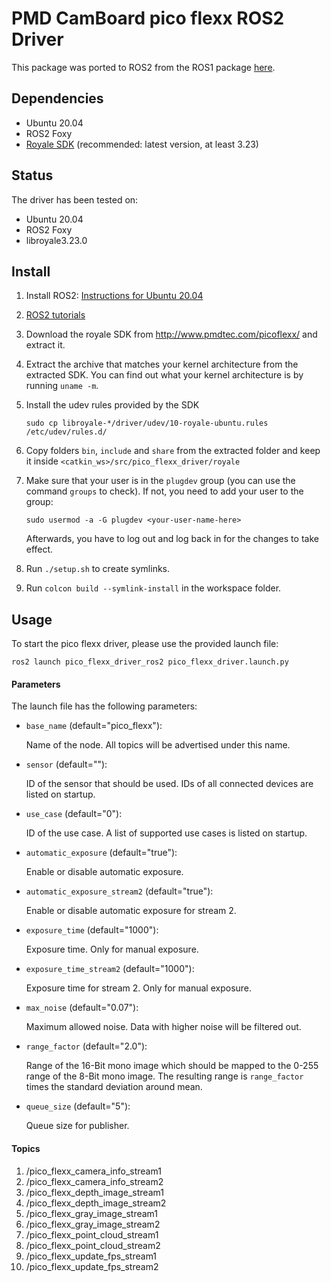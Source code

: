 # PMD CamBoard pico flexx ROS2 Driver

This package was ported to ROS2 from the ROS1 package [here](https://github.com/code-iai/pico_flexx_driver).

## Dependencies

- Ubuntu 20.04
- ROS2 Foxy
- [Royale SDK](http://www.pmdtec.com/picoflexx/) (recommended: latest version, at least 3.23)

## Status

The driver has been tested on:
 - Ubuntu 20.04 
 - ROS2 Foxy
 - libroyale3.23.0

## Install

1. Install ROS2: [Instructions for Ubuntu 20.04](https://index.ros.org/doc/ros2/Installation/Foxy/Linux-Development-Setup/)
2. [ROS2 tutorials](https://index.ros.org/doc/ros2/Tutorials/)
3. Download the royale SDK from http://www.pmdtec.com/picoflexx/ and extract it.

4. Extract the archive that matches your kernel architecture from the extracted SDK. You can find out what your kernel architecture is by running `uname -m`.

5. Install the udev rules provided by the SDK

   ```
   sudo cp libroyale-*/driver/udev/10-royale-ubuntu.rules /etc/udev/rules.d/
   ```
6. Copy folders `bin`, `include` and `share` from the extracted folder and keep it inside `<catkin_ws>/src/pico_flexx_driver/royale`

7. Make sure that your user is in the `plugdev` group (you can use the command `groups` to check). If not, you need to add your user to the group:

   ```
   sudo usermod -a -G plugdev <your-user-name-here>
   ```

   Afterwards, you have to log out and log back in for the changes to take effect.


8. Run `./setup.sh` to create symlinks.

9. Run `colcon build --symlink-install` in the workspace folder.

## Usage

To start the pico flexx driver, please use the provided launch file:

`ros2 launch pico_flexx_driver_ros2 pico_flexx_driver.launch.py`

#### Parameters

The launch file has the following parameters:

- `base_name` (default="pico_flexx"):

  Name of the node. All topics will be advertised under this name.

- `sensor` (default=""):

  ID of the sensor that should be used. IDs of all connected devices are listed on startup.

- `use_case` (default="0"):

  ID of the use case. A list of supported use cases is listed on startup.

- `automatic_exposure` (default="true"):

  Enable or disable automatic exposure.

- `automatic_exposure_stream2` (default="true"):

  Enable or disable automatic exposure for stream 2.

- `exposure_time` (default="1000"):

  Exposure time. Only for manual exposure.

- `exposure_time_stream2` (default="1000"):

  Exposure time for stream 2. Only for manual exposure.

- `max_noise` (default="0.07"):

  Maximum allowed noise. Data with higher noise will be filtered out.

- `range_factor` (default="2.0"):

  Range of the 16-Bit mono image which should be mapped to the 0-255 range of the 8-Bit mono image. The resulting range is `range_factor` times the standard deviation around mean.

- `queue_size` (default="5"):

  Queue size for publisher.

#### Topics

1. /pico_flexx_camera_info_stream1
2. /pico_flexx_camera_info_stream2
3. /pico_flexx_depth_image_stream1
4. /pico_flexx_depth_image_stream2
5. /pico_flexx_gray_image_stream1
6. /pico_flexx_gray_image_stream2
7. /pico_flexx_point_cloud_stream1
8. /pico_flexx_point_cloud_stream2
9. /pico_flexx_update_fps_stream1
10. /pico_flexx_update_fps_stream2

<!-- When a mixed mode use case is selected, the second stream for all topics below
is published under the `stream2` namespace (e.g.,
`/pico_flexx/stream2/points`). In mixed mode, both a low-range, high-noise,
high-frequency point cloud and a high-range, low-noise, low-frequency (5 Hz)
point cloud are published. The 5 Hz point cloud in mixed mode only allows a
maximum exposure time of 1300 microseconds, so it has slightly higher noise
than the 5 Hz point cloud in single mode at 2000 microseconds. -->
<!-- 
##### `/pico_flexx/camera_info`
Bandwidth: 0.37 KB per message (@5 Hz: ~2 KB/s, @45 Hz: ~ 17 KB/s)

This topic publishes the camera intrinsic parameters.

##### `/pico_flexx/image_depth`
Bandwidth: 153.28 KB per message (@5 Hz: ~766 KB/s, @45 Hz: ~ 6897 KB/s)

This is the distorted depth image. It is a 32-Bit float image where each pixel is a distance measured in meters along the optical axis. -->

<!-- ##### `/pico_flexx/image_mono16`
Bandwidth: 76.67 KB per message (@5 Hz: ~383 KB/s, @45 Hz: ~ 3450 KB/s)
 -->
<!-- This is the distorted IR image. It is a 16-Bit image where each pixel is an intensity measurement. -->

<!-- ##### `/pico_flexx/image_mono8` -->
<!-- Bandwidth: 38.37 KB per message (@5 Hz: ~192 KB/s, @45 Hz: ~ 1727 KB/s) -->

<!-- This is the distorted IR image. It is a 8-Bit image where each pixel is an intensity measurement. -->

<!-- ##### `/pico_flexx/image_noise`
Bandwidth: 153.28 KB per message (@5 Hz: ~766 KB/s, @45 Hz: ~ 6897 KB/s)

This is the distorted noise image. It is a 32-Bit float image where each pixel is a noise value of the corresponding depth pixel (standard deviation, measured in meters).

##### `/pico_flexx/points`
Bandwidth: 720 KB per message (@5 Hz: ~3600 KB/s, @45 Hz: ~ 32400 KB/s)

This is the point cloud created by the sensor. It contains 6 fields in the following order: X, Y, Z, Noise (float), Intensity (16-Bit), Gray (8-Bit).
The 3D points themselves are undistorted, while the 2D coordinates of the points are distorted. The point cloud is organized, so that the each point belongs to the pixel with the same index in one of the other images. -->

